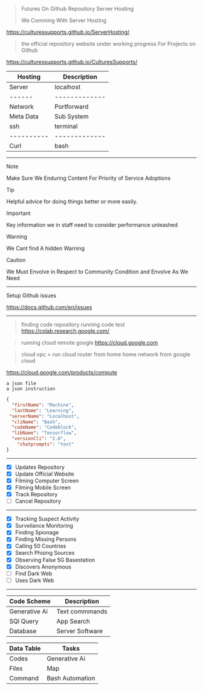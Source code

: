 

> Futures On Github Repository Server Hosting
> 
> We Comming With Server Hosting 

https://culturessupports.github.io/ServerHosting/



> the official repository website under working progress 
> For Projects on Github

https://culturessupports.github.io/CulturesSupports/




| Hosting    | Description   |
| ---------- | ------------- |
| Server     | localhost     |
| ------     | ------------- |
| Network    | Portforward   |
| Meta Data  | Sub System    |
| ssh        | terminal      |
| ---------- | ------------- |
| Curl       | bash          |


 
--------------------------------------

> [!NOTE]
> Make Sure We Enduring Content For Priority of Service Adoptions

> [!TIP]
> Helpful advice for doing things better or more easily.

> [!IMPORTANT]
> Key information we in staff need to consider performance unleashed

> [!WARNING]
> We Cant find A hidden Warning

> [!CAUTION]
> We Must Envolve in Respect to Community Condition and Envolve As We Need




------------------------------------------



Setup Github issues 

https://docs.github.com/en/issues

-------------------------

>  finding code repository
> running code test
https://colab.research.google.com/


> running cloud remote google
https://cloud.google.com

> cloud vpc = run cloud router from home
home network from google cloud

https://cloud.google.com/products/compute

```
a json file
a json instruction

```

```json
{
  "firstName": "Machine",
  "lastName": "Learning",
 "serverName": "Localhost",
  "cliName": "Bash",
  "codeName": "Codeblock",
  "libName": "Tensorflow",
  "versionCli": "2.0",
    "chatprompts": "text"
}
```




-------------



- [x] Updates Repository
- [x] Update Official Website
- [x] Filming Computer Screen
- [x] Filming Mobile Screen
- [x] Track Repository
- [ ] Cancel Repository

------------

- [x] Tracking Suspect Activity
- [x] Surveilance Monitoring
- [x] Finding Spionage
- [x] Finding Missing Persons
- [x] Calling 50 Countries
- [x] Search Phising Sources
- [x] Observing False 5G Basestation
- [x] Discovers Anonymous
- [ ] Find Dark Web
- [ ] Uses Dark Web

-------------

| Code Scheme      | Description |
| ----------- | ----------- |
| Generative Ai |   Text commmands |
|  SQl Query | App Search   |
| Database   | Server Software   |



| Data Table     | Tasks |
| ----------- | ----------- |
| Codes   | Generative Ai    |
| Files     | Map      |
| Command    | Bash Automation |
